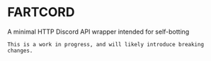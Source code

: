 # FARTCORD
A minimal HTTP Discord API wrapper intended for self-botting

    This is a work in progress, and will likely introduce breaking changes.

